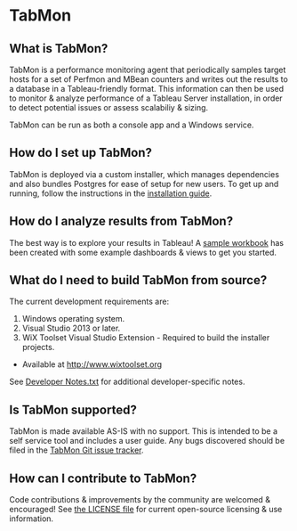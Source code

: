 # TabMon #

## What is TabMon?

TabMon is a performance monitoring agent that periodically samples target hosts for a set of Perfmon and MBean counters and writes out the results to a database in a Tableau-friendly format.  This information can then be used to monitor & analyze performance of a Tableau Server installation, in order to detect potential issues or assess scalabiliy & sizing.

TabMon can be run as both a console app and a Windows service.

## How do I set up TabMon?

TabMon is deployed via a custom installer, which manages dependencies and also bundles Postgres for ease of setup for new users.  To get up and running, follow the instructions in the [installation guide](https://github.com/tableau/TabMon/blob/master/TabMonService/Documentation/UserGuide.pdf).

## How do I analyze results from TabMon?

The best way is to explore your results in Tableau!  A [sample workbook](https://github.com/tableau/TabMon/blob/master/Sample%20Workbooks/TabMon%20Workbook.twb) has been created with some example dashboards & views to get you started.

## What do I need to build TabMon from source?

The current development requirements are:

1. Windows operating system.
2. Visual Studio 2013 or later.
3. WiX Toolset Visual Studio Extension - Required to build the installer projects.
  * Available at http://www.wixtoolset.org

See [Developer Notes.txt](https://github.com/tableau/TabMon/blob/master/Developer%20Notes.txt) for additional developer-specific notes.

## Is TabMon supported?

TabMon is made available AS-IS with no support. This is intended to be a self service tool and includes a user guide.  Any bugs discovered should be filed in the [TabMon Git issue tracker](https://github.com/tableau/TabMon/issues).

## How can I contribute to TabMon?

Code contributions & improvements by the community are welcomed & encouraged!  See [the LICENSE file](https://github.com/tableau/TabMon/blob/master/LICENSE) for current open-source licensing & use information.